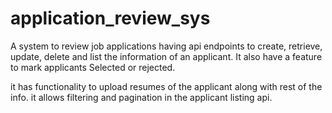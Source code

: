 # application_review_sys
A system to review job applications having api endpoints to create, retrieve, update, delete and list the information of an applicant.
It also have a feature to mark applicants Selected or rejected.

it has functionality to upload resumes of the applicant along with rest of the info.
it allows filtering and pagination in the applicant listing api.
